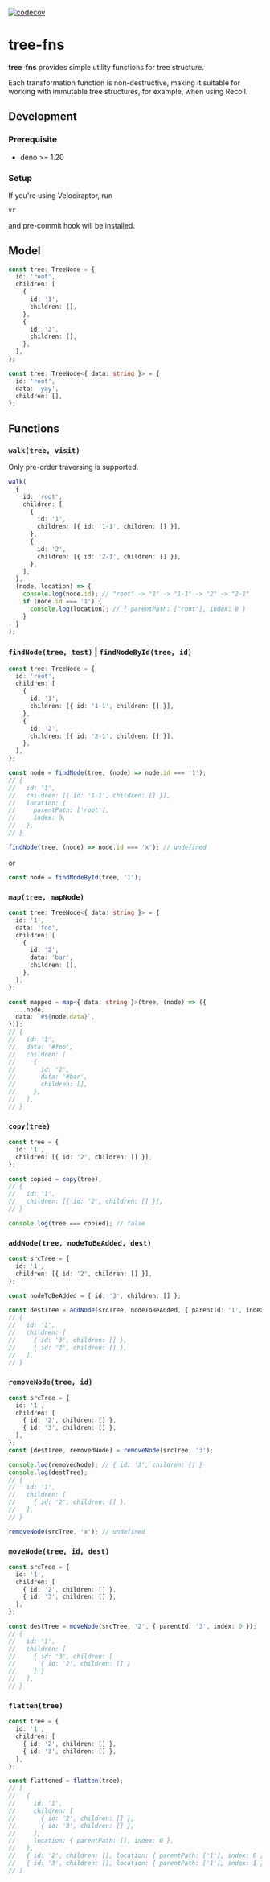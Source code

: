 [![codecov](https://codecov.io/gh/qmotas/tree-fns/branch/main/graph/badge.svg?token=26G67Q20ZF)](https://codecov.io/gh/qmotas/tree-fns)

# tree-fns

**tree-fns** provides simple utility functions for tree structure.

Each transformation function is non-destructive, making it suitable for working
with immutable tree structures, for example, when using Recoil.

## Development

### Prerequisite

- deno >= 1.20

### Setup

If you're using Velociraptor, run

```sh
vr
```

and pre-commit hook will be installed.

## Model

```ts
const tree: TreeNode = {
  id: 'root',
  children: [
    {
      id: '1',
      children: [],
    },
    {
      id: '2',
      children: [],
    },
  ],
};
```

```ts
const tree: TreeNode<{ data: string }> = {
  id: 'root',
  data: 'yay',
  children: [],
};
```

## Functions

### `walk(tree, visit)`

Only pre-order traversing is supported.

```ts
walk(
  {
    id: 'root',
    children: [
      {
        id: '1',
        children: [{ id: '1-1', children: [] }],
      },
      {
        id: '2',
        children: [{ id: '2-1', children: [] }],
      },
    ],
  },
  (node, location) => {
    console.log(node.id); // "root" -> "1" -> "1-1" -> "2" -> "2-1"
    if (node.id === '1') {
      console.log(location); // { parentPath: ["root"], index: 0 }
    }
  }
);
```

### `findNode(tree, test)` | `findNodeById(tree, id)`

```ts
const tree: TreeNode = {
  id: 'root',
  children: [
    {
      id: '1',
      children: [{ id: '1-1', children: [] }],
    },
    {
      id: '2',
      children: [{ id: '2-1', children: [] }],
    },
  ],
};

const node = findNode(tree, (node) => node.id === '1');
// {
//   id: '1',
//   children: [{ id: '1-1', children: [] }],
//   location: {
//     parentPath: ['root'],
//     index: 0,
//   },
// }

findNode(tree, (node) => node.id === 'x'); // undefined
```

or

```ts
const node = findNodeById(tree, '1');
```

### `map(tree, mapNode)`

```ts
const tree: TreeNode<{ data: string }> = {
  id: '1',
  data: 'foo',
  children: [
    {
      id: '2',
      data: 'bar',
      children: [],
    },
  ],
};

const mapped = map<{ data: string }>(tree, (node) => ({
  ...node,
  data: `#${node.data}`,
}));
// {
//   id: '1',
//   data: '#foo',
//   children: [
//     {
//       id: '2',
//       data: '#bar',
//       children: [],
//     },
//   ],
// }
```

### `copy(tree)`

```ts
const tree = {
  id: '1',
  children: [{ id: '2', children: [] }],
};

const copied = copy(tree);
// {
//   id: '1',
//   children: [{ id: '2', children: [] }],
// }

console.log(tree === copied); // false
```

### `addNode(tree, nodeToBeAdded, dest)`

```ts
const srcTree = {
  id: '1',
  children: [{ id: '2', children: [] }],
};

const nodeToBeAdded = { id: '3', children: [] };

const destTree = addNode(srcTree, nodeToBeAdded, { parentId: '1', index: 0 });
// {
//   id: '1',
//   children: [
//     { id: '3', children: [] },
//     { id: '2', children: [] },
//   ],
// }
```

### `removeNode(tree, id)`

```ts
const srcTree = {
  id: '1',
  children: [
    { id: '2', children: [] },
    { id: '3', children: [] },
  ],
};
const [destTree, removedNode] = removeNode(srcTree, '3');

console.log(removedNode); // { id: '3', children: [] }
console.log(destTree);
// {
//   id: '1',
//   children: [
//     { id: '2', children: [] },
//   ],
// }

removeNode(srcTree, 'x'); // undefined
```

### `moveNode(tree, id, dest)`

```ts
const srcTree = {
  id: '1',
  children: [
    { id: '2', children: [] },
    { id: '3', children: [] },
  ],
};

const destTree = moveNode(srcTree, '2', { parentId: '3', index: 0 });
// {
//   id: '1',
//   children: [
//     { id: '3', children: [
//       { id: '2', children: [] }
//     ] }
//   ],
// }
```

### `flatten(tree)`

```ts
const tree = {
  id: '1',
  children: [
    { id: '2', children: [] },
    { id: '3', children: [] },
  ],
};

const flattened = flatten(tree);
// [
//   {
//     id: '1',
//     children: [
//       { id: '2', children: [] },
//       { id: '3', children: [] },
//     ],
//     location: { parentPath: [], index: 0 },
//   },
//   { id: '2', children: [], location: { parentPath: ['1'], index: 0 } },
//   { id: '3', children: [], location: { parentPath: ['1'], index: 1 } },
// ]
```
